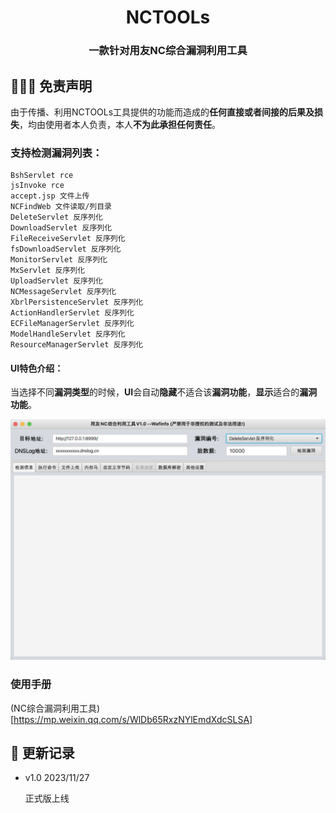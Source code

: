 <h1 align="center" >NCTOOLs</h1>

<h3 align="center" >一款针对用友NC综合漏洞利用工具</h3>




##  👮🏻‍♀️ 免责声明

由于传播、利用NCTOOLs工具提供的功能而造成的**任何直接或者间接的后果及损失**，均由使用者本人负责，本人**不为此承担任何责任**。

### 支持检测漏洞列表：

```
BshServlet rce
jsInvoke rce
accept.jsp 文件上传
NCFindWeb 文件读取/列目录
DeleteServlet 反序列化
DownloadServlet 反序列化
FileReceiveServlet 反序列化
fsDownloadServlet 反序列化
MonitorServlet 反序列化
MxServlet 反序列化
UploadServlet 反序列化
NCMessageServlet 反序列化
XbrlPersistenceServlet 反序列化
ActionHandlerServlet 反序列化
ECFileManagerServlet 反序列化
ModelHandleServlet 反序列化
ResourceManagerServlet 反序列化
```

#### UI特色介绍：

当选择不同**漏洞类型**的时候，**UI**会自动**隐藏**不适合该**漏洞功能**，**显示**适合的**漏洞功能**。

![image-20231126142553814](README/image-20231126142553814.png)

### 使用手册

(NC综合漏洞利用工具)[https://mp.weixin.qq.com/s/WlDb65RxzNYlEmdXdcSLSA]

## 👑 更新记录

- v1.0 2023/11/27

  正式版上线

